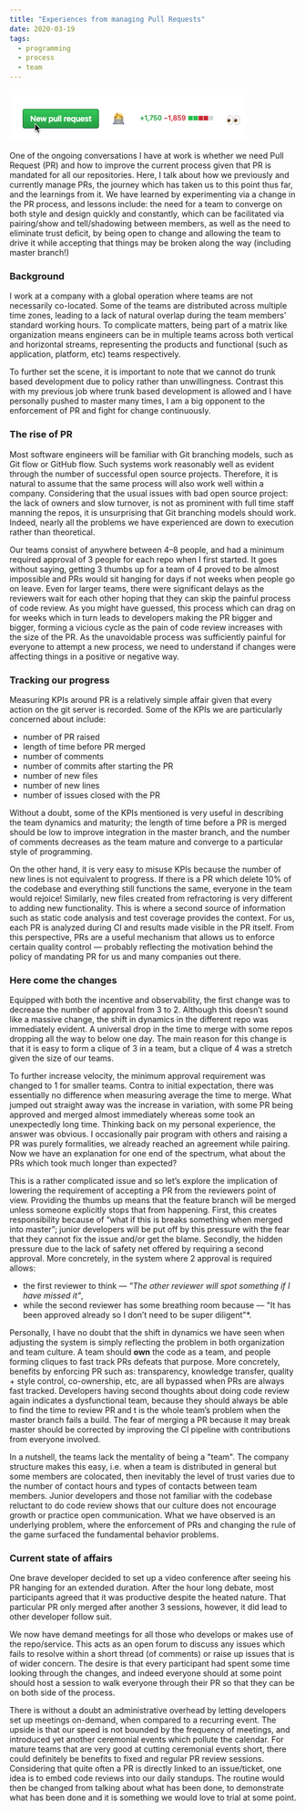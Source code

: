 ```yaml
---
title: "Experiences from managing Pull Requests"
date: 2020-03-19
tags:
  - programming
  - process
  - team
---
```


![new-pull-request](/static/images/2020-03-19-new-pull-request.png)

One of the ongoing conversations I have at work is whether we need Pull Request (PR) and how to improve the
current process given that PR is mandated for all our repositories. Here, I talk about how we previously and
currently manage PRs, the journey which has taken us to this point thus far, and the learnings from it. We
have learned by experimenting via a change in the PR process, and lessons include: the need for a team to
converge on both style and design quickly and constantly, which can be facilitated via pairing/show and
tell/shadowing between members, as well as the need to eliminate trust deficit, by being open to change
and allowing the team to drive it while accepting that things may be broken along the way (including master branch!)

### Background

I work at a company with a global operation where teams are not necessarily co-located. Some of the teams
are distributed across multiple time zones, leading to a lack of natural overlap during the team members’
standard working hours. To complicate matters, being part of a matrix like organization means engineers can
be in multiple teams across both vertical and horizontal streams, representing the products and functional
(such as application, platform, etc) teams respectively.

To further set the scene, it is important to note that we cannot do trunk based development due to policy
rather than unwillingness. Contrast this with my previous job where trunk based development is allowed and I
have personally pushed to master many times, I am a big opponent to the enforcement of PR and fight for
change continuously.

### The rise of PR

Most software engineers will be familiar with Git branching models, such as Git flow or GitHub flow. Such
systems work reasonably well as evident through the number of successful open source projects. Therefore,
it is natural to assume that the same process will also work well within a company. Considering that the
usual issues with bad open source project: the lack of owners and slow turnover, is not as prominent with
full time staff manning the repos, it is unsurprising that Git branching models should work. Indeed,
nearly all the problems we have experienced are down to execution rather than theoretical.

Our teams consist of anywhere between 4–8 people, and had a minimum required approval of 3 people for each
repo when I first started. It goes without saying, getting 3 thumbs up for a team of 4 proved to be almost impossible
and PRs would sit hanging for days if not weeks when people go on leave. Even for larger teams,
there were significant delays as the reviewers wait for each other hoping that they can skip the painful
process of code review. As you might have guessed, this process which can drag on for weeks which in turn
leads to developers making the PR bigger and bigger, forming a vicious cycle as the pain of code review
increases with the size of the PR. As the unavoidable process was sufficiently painful for everyone
to attempt a new process, we need to understand if changes were affecting things in a positive or negative way.

### Tracking our progress

Measuring KPIs around PR is a relatively simple affair given that every action on the git server is recorded.
Some of the KPIs we are particularly concerned about include:

- number of PR raised
- length of time before PR merged
- number of comments
- number of commits after starting the PR
- number of new files
- number of new lines
- number of issues closed with the PR

Without a doubt, some of the KPIs mentioned is very useful in describing the team dynamics and maturity;
the length of time before a PR is merged should be low to improve integration in the master branch, and the number
of comments decreases as the team mature and converge to a particular style of programming.

On the other hand, it is very easy to misuse KPIs because the number of new lines is not equivalent to progress.
If there is a PR which delete 10% of the codebase and everything still functions the same, everyone in the team
would rejoice! Similarly, new files created from refractoring is very different to adding new functionality.
This is where a second source of information such as static code analysis and test coverage provides the context.
For us, each PR is analyzed during CI and results made visible in the PR itself. From this perspective,
PRs are a useful mechanism that allows us to enforce certain quality control &mdash; probably reflecting
the motivation behind the policy of mandating PR for us and many companies out there.

### Here come the changes

Equipped with both the incentive and observability, the first change was to decrease the number of
approval from 3 to 2. Although this doesn’t sound like a massive change, the shift in dynamics in the different
repo was immediately evident. A universal drop in the time to merge with some repos dropping all the way to below
one day. The main reason for this change is that it is easy to form a clique of 3 in a team, but
a clique of 4 was a stretch given the size of our teams.

To further increase velocity, the minimum approval requirement was changed to 1 for smaller teams. Contra to
initial expectation, there was essentially no difference when measuring average the time to merge.
What jumped out straight away was the increase in variation, with some PR being approved and merged
almost immediately whereas some took an unexpectedly long time. Thinking back on my personal experience,
the answer was obvious. I occasionally pair program with others and raising a PR was purely formalities, we already
reached an agreement while pairing. Now we have an explanation for one end of the spectrum, what
about the PRs which took much longer than expected?

This is a rather complicated issue and so let’s explore the implication of lowering the requirement of
accepting a PR from the reviewers point of view. Providing the thumbs up means that the feature branch
will be merged unless someone explicitly stops that from happening. First, this creates responsibility
because of “what if this is breaks something when merged into master”; junior developers will be put off by
this pressure with the fear that they cannot fix the issue and/or get the blame. Secondly, the hidden pressure
due to the lack of safety net offered by requiring a second approval. More concretely,
in the system where 2 approval is required allows:

- the first reviewer to think &mdash; *"The other reviewer will spot something if I have missed it"*,
- while the second reviewer has some breathing room because &mdash; "It has been approved already so I don’t need to be super diligent"*.

Personally, I have no doubt that the shift in dynamics we have seen when adjusting the system is simply
reflecting the problem in both organization and team culture. A team should **own** the code as a team,
and people forming cliques to fast track PRs defeats that purpose. More concretely, benefits by enforcing PR
such as: transparency, knowledge transfer, quality + style control, co-ownership, etc, are all bypassed
when PRs are always fast tracked. Developers having second thoughts about doing code review again
indicates a dysfunctional team, because they should always be able to find the time to review PR and 
t is the whole team’s problem when the master branch fails a build. The fear of merging a PR because it may break
master should be corrected by improving the CI pipeline with contributions from everyone involved.

In a nutshell, the teams lack the mentality of being a "team". The company structure makes this easy, i.e. when 
a team is distributed in general but some members are colocated, then inevitably the level of trust varies
due to the number of contact hours and types of contacts between team members. Junior developers and those
not familiar with the codebase reluctant to do code review shows that our culture does not encourage growth
or practice open communication. What we have observed is an underlying problem, where the enforcement of PRs
and changing the rule of the game surfaced the fundamental behavior problems.

### Current state of affairs

One brave developer decided to set up a video conference after seeing his PR hanging for an extended duration.
After the hour long debate, most participants agreed that it was productive despite the heated nature.
That particular PR only merged after another 3 sessions, however, it did lead to other developer follow suit.

We now have demand meetings for all those who develops or makes use of the repo/service. This acts as an
open forum to discuss any issues which fails to resolve within a short thread (of comments) or
raise up issues that is of wider concern. The desire is that every participant had spent some time
looking through the changes, and indeed everyone should at some point should host a session to
walk everyone through their PR so that they can be on both side of the process.

There is without a doubt an administrative overhead by letting developers set up meetings on-demand,
when compared to a recurring event. The upside is that our speed is not bounded by the frequency of meetings,
and introduced yet another ceremonial events which pollute the calendar. For mature teams that are
very good at cutting ceremonial events short, there could definitely be benefits to fixed and regular
PR review sessions. Considering that quite often a PR is directly linked to an issue/ticket, one idea
is to embed code reviews into our daily standups. The routine would then be changed from talking about
what has been done, to demonstrate what has been done and it is something we would love to trial at some point.
